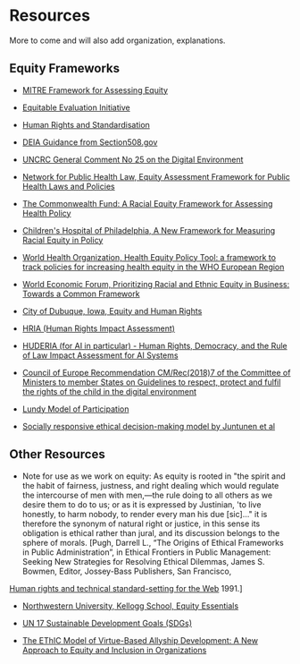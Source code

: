 # Resources
More to come and will also add organization, explanations.

## Equity Frameworks

- [MITRE Framework for Assessing Equity](https://github.com/w3c/equity-cg/blob/main/resources/A-Framework-for-Assessing-equity-in-federal-programs-and-Policies-V4a.pdf)
  
- [Equitable Evaluation Initiative](https://www.equitableeval.org/framework)

- [Human Rights and Standardisation](https://zenodo.org/records/13769418)

- [DEIA Guidance from Section508.gov](https://www.section508.gov/manage/deia-guidance/)

- [UNCRC General Comment No 25 on the Digital Environment](https://www.unicef.org/bulgaria/en/media/10596/file)

- [Network for Public Health Law, Equity Assessment Framework for Public Health Laws and Policies](https://www.networkforphl.org/wp-content/uploads/2020/08/Equity-Assessment-Framework-for-Public-Health-Laws-and-Policies.pdf)

- [The Commonwealth Fund: A Racial Equity Framework for Assessing Health Policy](https://www.commonwealthfund.org/publications/issue-briefs/2022/jan/racial-equity-framework-assessing-health-policy)

- [Children's Hospital of Philadelphia, A New Framework for Measuring Racial Equity in Policy](https://policylab.chop.edu/blog/new-framework-measuring-racial-equity-policy)

- [World Health Organization, Health Equity Policy Tool: a framework to track policies for increasing health equity in the WHO European Region](https://www.who.int/europe/publications/i/item/WHO-EURO-2019-3530-43289-60670)
  
- [World Economic Forum, Prioritizing Racial and Ethnic Equity in Business: Towards a Common Framework](https://www.weforum.org/whitepapers/prioritizing-racial-ethnic-equity-in-business-towards-a-common-framework)

- [City of Dubuque, Iowa, Equity and Human Rights](https://www.cityofdubuque.org/215/Equity-Human-Rights)

- [HRIA (Human Rights Impact Assessment)](https://www.humanrights.dk/tools/human-rights-impact-assessment-guidance-toolbox)

- [HUDERIA (for AI in particular) - Human Rights, Democracy, and the Rule of Law Impact Assessment for AI Systems](https://www.turing.ac.uk/research/research-projects/human-rights-democracy-and-rule-law-impact-assessment-ai-systems-huderia)

- [Council of Europe Recommendation CM/Rec(2018)7 of the Committee of Ministers to member States
on Guidelines to respect, protect and fulfil the rights of the child in the digital
environment](https://rm.coe.int/CoERMPublicCommonSearchServices/DisplayDCTMContent?documentId=09000016808b79f7)

- [Lundy Model of Participation](https://commission.europa.eu/system/files/2022-12/lundy_model_of_participation_0.pdf)

- [Socially responsive ethical decision-making model by Juntunen et al](https://clinicalevents.org/wp-content/uploads/2024/11/Centering-Equity-Diversity-and-Inclusion-in-.pdf)
  
## Other Resources

- Note for use as we work on equity: As equity is rooted in "the spirit and the habit of fairness, justness, and right dealing which would regulate the intercourse of men with men,—the rule doing to all others as we desire them to do to us; or as it is expressed by Justinian, 'to live honestly, to harm nobody, to render every man his due [sic]…" it is therefore the synonym of natural right or justice, in this sense its obligation is ethical rather than jural, and its discussion belongs to the sphere of morals. [Pugh, Darrell L., “The Origins of Ethical Frameworks in Public Administration”, in
Ethical Frontiers in Public Management: Seeking New Strategies for Resolving
Ethical Dilemmas, James S. Bowmen, Editor, Jossey-Bass Publishers, San Francisco,

[Human rights and technical standard-setting for the Web](https://cdt.org/wp-content/uploads/2023/03/human-rights-web-standards.html)
1991.]

- [Northwestern University, Kellogg School, Equity Essentials](https://www.kellogg.northwestern.edu/executive-education/individual-programs/nonprofit-programs/equity-essentials.aspx)

- [UN 17 Sustainable Development Goals (SDGs)](https://sdgs.un.org/goals)

- [The EThIC Model of Virtue-Based Allyship Development: A New Approach to Equity and Inclusion in Organizations](https://link.springer.com/article/10.1007/s10551-021-05002-z)
